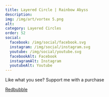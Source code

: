 ```yaml
---
title: Layered Circle | Rainbow Abyss
description: 
img: /img/art/vortex 5.png
alt: 
category: Layered Circles
order: 52
social:
  facebook: /img/social/facebook.svg
  instagram: /img/social/instagram.svg
  youtube: /img/social/youtube.svg
  facebookAlt: Facebook
  instagramAlt: Instagram
  youtubeAlt: Youtube
---
```

Like what you see? Support me with a purchase

<a href='https://www.redbubble.com/shop/ap/104507934' class="btn btn-primary store-link">
Redbubble
</a>
